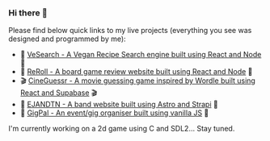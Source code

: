 ### Hi there 👋

Please find below quick links to my live projects (everything you see was designed and programmed by me):

- 🥬 [VeSearch - A Vegan Recipe Search engine built using React and Node](https://vesearch-app.onrender.com/search) 🥬
- 🎲 [ReRoll - A board game review website built using React and Node](https://reroll-3whu.onrender.com/reviews) 🎲
- 🎬 [CineGuessr - A movie guessing game inspired by Wordle built using React and Supabase](https://cineguessr.netlify.app) 🎬
- 🎸 [EJANDTN - A band website built using Astro and Strapi](https://www.elijahjamesandthenightmares.com/) 🎸
- 🎫 [GigPal - An event/gig organiser built using vanilla JS](https://gigpal.netlify.app/) 🎫

I'm currently working on a 2d game using C and SDL2... Stay tuned.

<!--
**jahjam/jahjam** is a ✨ _special_ ✨ repository because its `README.md` (this file) appears on your GitHub profile.

Here are some ideas to get you started:

- 🔭 I’m currently working on ...
- 🌱 I’m currently learning ...
- 👯 I’m looking to collaborate on ...
- 🤔 I’m looking for help with ...
- 💬 Ask me about ...
- 📫 How to reach me: ...
- 😄 Pronouns: ...
- ⚡ Fun fact: ...
-->
